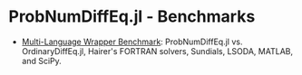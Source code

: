 # ProbNumDiffEq.jl - Benchmarks

- [Multi-Language Wrapper Benchmark](./multi-language-benchmark.ipynb):
  ProbNumDiffEq.jl vs. OrdinaryDiffEq.jl, Hairer's FORTRAN solvers, Sundials, LSODA, MATLAB, and SciPy.
